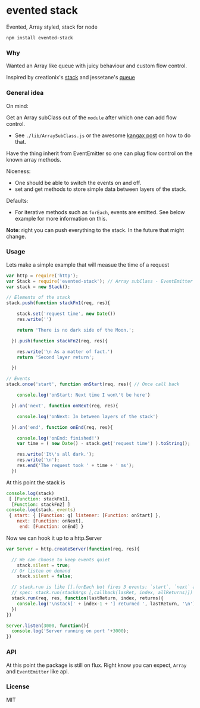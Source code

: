 # evented stack

 Evented, Array styled, stack for node

  ```shell
  npm install evented-stack
  ```

### Why
  Wanted an Array like queue with juicy behaviour and custom flow control.

  Inspired by creationix's [stack](https://www.npmjs.org/package/stack)
  and jessetane's [queue](https://www.npmjs.org/package/queue)

### General idea

On mind:

Get an Array subClass out of the `module` after which one can add flow control.

 * See `./lib/ArraySubClass.js` or the awesome [kangax post](http://perfectionkills.com/how-ecmascript-5-still-does-not-allow-to-subclass-an-array/) on how to do that.

Have the thing inherit from EventEmitter so one can plug flow control on the known array methods.

Niceness:

  * One should be able to switch the events on and off.
  * set and get methods to store simple data between layers of the stack.

Defaults:

  * For iterative methods such as `forEach`, events are emitted. See below example for
  more information on this.

<b>Note</b>: right you can push everything to the stack. In the future
that might change.

### Usage

 Lets make a simple example that will measue the time of a request

```js
var http = require('http');
var Stack = require('evented-stack'); // Array subClass - EventEmitter
var stack = new Stack();

// Elements of the stack
stack.push(function stackFn1(req, res){

    stack.set('request time', new Date())
    res.write('')

    return 'There is no dark side of the Moon.';

  }).push(function stackFn2(req, res){

    res.write('\n As a matter of fact.')
    return 'Second layer return';

  })

// Events
stack.once('start', function onStart(req, res){ // Once call back

    console.log('onStart: Next time I won\'t be here')

  }).on('next', function onNext(req, res){

    console.log('onNext: In between layers of the stack')

  }).on('end', function onEnd(req, res){

    console.log('onEnd: finished!')
    var time = ( new Date() - stack.get('request time') ).toString();

    res.write('It\'s all dark.');
    res.write('\n');
    res.end('The request took ' + time + ' ms');
  })

```

At this point the stack is
```js
console.log(stack)
 [ [Function: stackFn1],
  [Function: stackFn2] ]
console.log(stack._events)
 { start: { [Function: g] listener: [Function: onStart] },
    next: [Function: onNext],
     end: [Function: onEnd] }
```

Now we can hook it up to a http.Server
```js
var Server = http.createServer(function(req, res){

  // We can choose to keep events quiet
    stack.silent = true;
  // Or listen on demand
    stack.silent = false;

  // stack.run is like [].forEach but fires 3 events: `start`, `next` and `end`
  // spec: stack.run(stackArgs [,callback(lasRet, index, allReturns)])
  stack.run(req, res, function(lastReturn, index, returns){
    console.log('\nstack[' + index-1 + '] returned ', lastReturn, '\n');
  })
})

Server.listen(3000, function(){
  console.log('Server running on port '+3000);
})
```

### API

At this point the package is still on flux. Right know you can expect, `Array`
and `EventEmitter` like api.

### License
 MIT